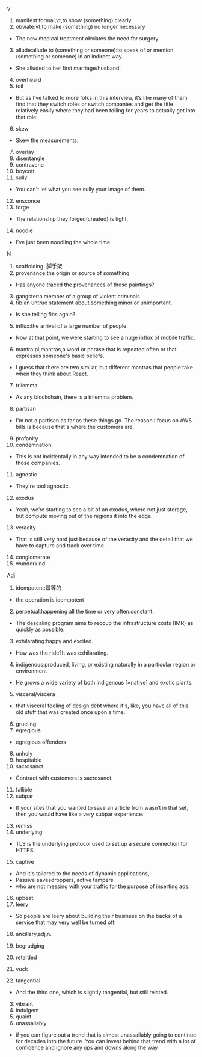 V
1. manifest:formal,vt,to show (something) clearly
2. obviate:vt,to make (something) no longer necessary
- The new medical treatment obviates the need for surgery.
3. allude:allude to (something or someone):to speak of or mention (something or someone) in an indirect way.
- She alluded to her first marriage/husband.
4. overheard
5. toil
- But as I’ve talked to more folks in this interview, it’s like many of them find that they switch roles or switch companies and get the title relatively easily where they had been toiling for years to actually get into that role.
6. skew
- Skew the measurements.
7. overlay
8. disentangle
9. contravene
10. boycott
11. sully
- You can't let what you see sully your image of them.
12. ensconce
13. forge
- The relationship they forged(created) is tight.
14. noodle
- I've just been noodling the whole time. 

N
1. scaffolding: 脚手架
2. provenance:the origin or source of something
- Has anyone traced the provenances of these paintings?
3. gangster:a member of a group of violent criminals
4. fib:an untrue statement about something minor or unimportant.
- Is she telling fibs again?
5. influx:the arrival of a large number of people.
- Now at that point, we were starting to see a huge influx of mobile traffic.
6. mantra:pl,mantras,a word or phrase that is repeated often or that expresses someone's basic beliefs.
- I guess that there are two similar, but different mantras that people take when they think about React. 
7. trilemma
- As any blockchain, there is a trilemma problem.
8. partisan
- I'm not a partisan as far as these things go. The reason I focus on AWS bills is because that's where the customers are. 
9. profanity
10. condemnation
- This is not incidentally in any way intended to be a condemnation of those companies. 
11. agnostic
- They're tool agnostic.
12. exodus
- Yeah, we’re starting to see a bit of an exodus, where not just storage, but compute moving out of the regions it into the edge.
13. veracity
- That is still very hard just because of the veracity and the detail that we have to capture and track over time.
14. conglomerate
15. wunderkind

Adj
1. idempotent:幂等的
- the operation is idempotent
2. perpetual:happening all the time or very often.constant.
- The descaling program aims to recoup the infrastructure costs (IMR) as quickly as possible.
3. exhilarating:happy and excited.
- How was the ride?It was exhilarating.
4. indigenous:produced, living, or existing naturally in a particular region or environment
- He grows a wide variety of both indigenous [=native] and exotic plants.
5. visceral/viscera
- that visceral feeling of design debt where it's, like, you have all of this old stuff that was created once upon a time.
6. grueling
7. egregious
- egregious offenders 
8. unholy
9. hospitable
10. sacrosanct
- Contract with customers is sacrosanct.
11. fallible
12. subpar
- If your sites that you wanted to save an article from wasn’t in that set, then you would have like a very subpar experience.
13. remiss
14. underlying
- TLS is the underlying protocol used to set up a secure connection for HTTPS.
15. captive
- And it's tailored to the needs of dynamic applications,
- Passive eavesdroppers, active tampers
- who are not messing with your traffic for the purpose of inserting ads.
16. upbeat
17. leery
- So people are leery about building their business on the backs of a service that may very well be turned off. 
18. ancillary,adj,n.
19. begrudging
20. retarded


1. yuck
2. tangential
- And the third one, which is slightly tangential, but still related.
3. vibrant
4. indulgent
5. quaint
6. unassailably
- if you can figure out a trend that is almost unassailably going to continue for decades into the future. You can invest behind that trend with a lot of confidence and ignore any ups and downs along the way

